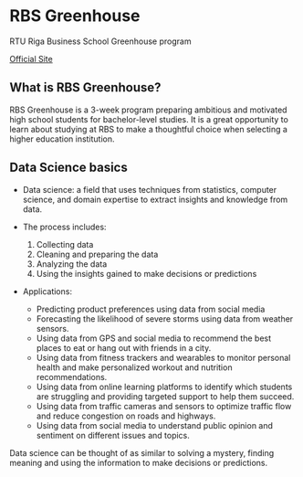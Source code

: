 # RBS Greenhouse
RTU Riga Business School Greenhouse program 

[Official Site](https://greenhouse.rbs.lv/)

## What is RBS Greenhouse?

RBS Greenhouse is a 3-week program preparing ambitious and motivated high school students for bachelor-level studies. It is a great opportunity to learn about studying at RBS to make a thoughtful choice when selecting a higher education institution. 

## Data Science basics

* Data science: a field that uses techniques from statistics, computer science, and domain expertise to extract insights and knowledge from data.
* The process includes:
  1. Collecting data
  2. Cleaning and preparing the data
  3. Analyzing the data
  4. Using the insights gained to make decisions or predictions
  
* Applications:
  * Predicting product preferences using data from social media
  * Forecasting the likelihood of severe storms using data from weather sensors.
  * Using data from GPS and social media to recommend the best places to eat or hang out with friends in a city.
  * Using data from fitness trackers and wearables to monitor personal health and make personalized workout and nutrition recommendations.
  * Using data from online learning platforms to identify which students are struggling and providing targeted support to help them succeed.
  * Using data from traffic cameras and sensors to optimize traffic flow and reduce congestion on roads and highways.
  * Using data from social media to understand public opinion and sentiment on different issues and topics.
  
Data science can be thought of as similar to solving a mystery, finding meaning and using the information to make decisions or predictions.
